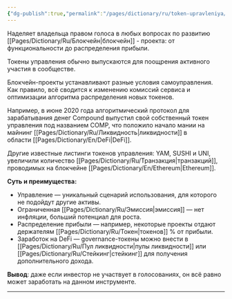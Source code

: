 ```yaml
---
{"dg-publish":true,"permalink":"/pages/dictionary/ru/token-upravleniya/"}
---
```



Наделяет владельца правом голоса в любых вопросах по развитию [[Pages/Dictionary/Ru/Блокчейн\|блокчейн]] - проекта: от функциональности до распределения прибыли.

Токены управления обычно выпускаются для поощрения активного участия в сообществе.

Блокчейн-проекты устанавливают разные условия самоуправления. Как правило, всё сводится к изменению комиссий сервиса и оптимизации алгоритма распределения новых токенов.

Например, в июне 2020 года алгоритмический протокол для зарабатывания денег Compound выпустил свой собственный токен управления под названием COMP, что положило начало мании на майнинг [[Pages/Dictionary/Ru/Ликвидность\|ликвидности]] в области [[Pages/Dictionary/En/DeFi\|DeFi]].

Другие известные листинги токенов управления: YAM, SUSHI и UNI, увеличили количество [[Pages/Dictionary/Ru/Транзакция\|транзакций]], проводимых на блокчейне [[Pages/Dictionary/En/Ethereum\|Ethereum]].

**Суть и преимущества:**

* Управление — уникальный сценарий использования, для которого не подойдут другие активы.
* Ограниченная [[Pages/Dictionary/Ru/Эмиссия\|эмиссия]] — нет инфляции, больший потенциал для роста.
* Распределение прибыли — например, некоторые проекты отдают держателям [[Pages/Dictionary/Ru/Токен\|токенов]] % от прибыли.
* Заработок на DeFi — governance-токены можно внести в [[Pages/Dictionary/Ru/Пул ликвидности\|пулы ликвидности]] или [[Pages/Dictionary/Ru/Стейкинг\|стейкинг]] для получения дополнительного дохода.

**Вывод**: даже если инвестор не участвует в голосованиях, он всё равно может заработать на данном инструменте.

---
